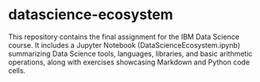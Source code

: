 # datascience-ecosystem
This repository contains the final assignment for the IBM Data Science course. It includes a Jupyter Notebook (DataScienceEcosystem.ipynb) summarizing Data Science tools, languages, libraries, and basic arithmetic operations, along with exercises showcasing Markdown and Python code cells.
